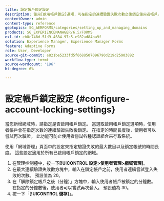 ```yaml
---
title: 設定帳戶鎖定設定
description: 使用[啟用帳戶鎖定]選項，可在指定的連續驗證失敗次數之後鎖定使用者帳戶。
contentOwner: admin
content-type: reference
geptopics: SG_AEMFORMS/categories/setting_up_and_managing_domains
products: SG_EXPERIENCEMANAGER/6.5/FORMS
exl-id: eb8c748d-51d9-4684-97c5-e982ad84ba9f
solution: Experience Manager, Experience Manager Forms
feature: Adaptive Forms
role: User, Developer
source-git-commit: e821be5233fd5f6688507096790d219d25903892
workflow-type: tm+mt
source-wordcount: '196'
ht-degree: 6%

---
```


# 設定帳戶鎖定設定 {#configure-account-locking-settings}

當您新增網域時，請指定是否啟用帳戶鎖定。 當選取啟用帳戶鎖定選項時，使用者帳戶會在指定次數的連續驗證失敗後鎖定。 在指定的時間長度後，使用者可以嘗試再次驗證。 此功能可防止使用者嘗試各種認證組合來存取系統。

使用「網域管理」頁面中的設定來指定驗證失敗的最大數目以及鎖定帳號的時間長度。 這些設定適用於所有已啟用帳戶鎖定的網域。

1. 在管理控制檯中，按一下&#x200B;**[!UICONTROL 設定>使用者管理>網域管理]**。
1. 在最大連續驗證失敗數方塊中，輸入在鎖定帳戶之前，使用者連續嘗試登入失敗的次數。 預設值為 20。
1. 在「解除鎖定帳戶之後（分鐘）」方塊中，輸入使用者帳戶被鎖定的分鐘數。 在指定的分鐘數後，使用者可以嘗試再次登入。 預設值為 30。
1. 按一下「**[!UICONTROL 儲存]**」。
